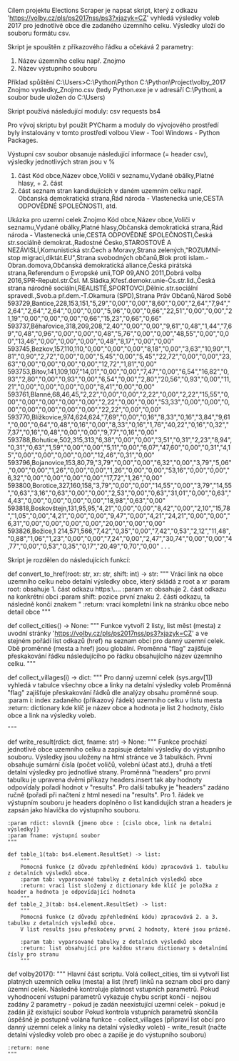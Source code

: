 Cílem projektu Elections Scraper je napsat skript, který z odkazu 'https://volby.cz/pls/ps2017nss/ps3?xjazyk=CZ' vyhledá 
výsledky voleb 2017 pro jednotlivé obce dle zadaného územního celku. Výsledky uloží do souboru formátu csv.

Skript je spouštěn z příkazového řádku a očekává 2 parametry:
1. Název územního celku např. Znojmo
2. Název výstupního souboru

Příklad spůštění
C:\Users>C:\Python\Python C:\Python\Project\volby_2017 Znojmo vysledky_Znojmo.csv (tedy Python.exe je v adresáří C:\Python\ a soubor bude uložen do C:\Users)

Skript používá následující moduly:
csv
requests
bs4

Pro vývoj skriptu byl použit PYCharm a moduly do vývojového prostředí byly instalovány v tomto prostředí volbou
View - Tool Windows - Python Packages.

Výstupní csv soubor obsanuje následující informace (= header csv), výsledky jednotlivých stran jsou v %
1. část Kód obce,Název obce,Voliči v seznamu,Vydané obálky,Platné hlasy, + 2. část
2. část seznam stran kandidujících v daném uzemním celku např. Občanská demokratická strana,Řád národa - Vlastenecká unie,CESTA ODPOVĚDNÉ SPOLEČNOSTI, atd.

Ukázka pro uzemní celek Znojmo
Kód obce,Název obce,Voliči v seznamu,Vydané obálky,Platné hlasy,Občanská demokratická strana,Řád národa - Vlastenecká unie,CESTA ODPOVĚDNÉ SPOLEČNOSTI,Česká str.sociálně demokrat.,Radostné Česko,STAROSTOVÉ A NEZÁVISLÍ,Komunistická str.Čech a Moravy,Strana zelených,"ROZUMNÍ-stop migraci,diktát.EU",Strana svobodných občanů,Blok proti islam.-Obran.domova,Občanská demokratická aliance,Česká pirátská strana,Referendum o Evropské unii,TOP 09,ANO 2011,Dobrá volba 2016,SPR-Republ.str.Čsl. M.Sládka,Křesť.demokr.unie-Čs.str.lid.,Česká strana národně sociální,REALISTÉ,SPORTOVCI,Dělnic.str.sociální spravedl.,Svob.a př.dem.-T.Okamura (SPD),Strana Práv Občanů,Národ Sobě
593729,Bantice,228,153,151,"5,29","0,00","0,00","8,60","0,00","2,64","7,94","2,64","2,64","2,64","0,00","0,00","5,96","0,00","0,66","22,51","0,00","0,00","21,19","0,00","0,00","0,00","0,66","15,23","0,66","0,66"
593737,Běhařovice,318,209,208,"2,40","0,00","0,00","9,61","0,48","1,44","7,69","0,48","0,96","0,00","0,00","0,48","5,76","0,00","0,00","48,55","0,00","0,00","13,46","0,00","0,00","0,00","0,48","8,17","0,00","0,00"
593745,Bezkov,157,110,110,"0,00","0,00","0,00","8,18","0,00","3,63","10,90","1,81","0,90","2,72","0,00","0,00","5,45","0,00","5,45","22,72","0,00","0,00","23,63","0,00","0,00","0,00","0,00","12,72","1,81","0,00"
593753,Bítov,141,109,107,"14,01","0,00","0,00","7,47","0,00","6,54","16,82","0,93","2,80","0,00","0,93","0,00","6,54","0,00","2,80","20,56","0,93","0,00","11,21","0,00","0,00","0,00","0,00","8,41","0,00","0,00"
593761,Blanné,68,46,45,"2,22","0,00","0,00","2,22","0,00","2,22","15,55","0,00","0,00","0,00","0,00","0,00","2,22","0,00","0,00","53,33","0,00","0,00","0,00","0,00","0,00","0,00","0,00","22,22","0,00","0,00"
593770,Blížkovice,974,624,624,"7,69","0,00","0,16","8,33","0,16","3,84","9,61","0,00","0,64","0,48","0,16","0,00","8,33","0,16","1,76","40,22","0,16","0,32","7,37","0,16","0,48","0,00","0,00","9,77","0,16","0,00"
593788,Bohutice,502,315,313,"6,38","0,00","0,00","3,51","0,31","2,23","8,94","0,31","0,63","1,59","0,00","0,00","5,11","0,00","6,07","47,60","0,00","0,31","4,15","0,00","0,00","0,00","0,00","12,46","0,31","0,00"
593796,Bojanovice,153,80,79,"3,79","0,00","0,00","6,32","0,00","3,79","5,06","0,00","0,00","1,26","0,00","0,00","1,26","0,00","0,00","53,16","0,00","0,00","6,32","0,00","0,00","0,00","0,00","17,72","1,26","0,00"
593800,Borotice,327,160,158,"3,79","0,00","0,00","14,55","0,00","3,79","14,55","0,63","3,16","0,63","0,00","0,00","2,53","0,00","0,63","31,01","0,00","0,63","4,43","0,00","0,00","0,00","0,00","18,98","0,63","0,00"
593818,Boskovštejn,131,95,95,"4,21","0,00","0,00","8,42","0,00","2,10","15,78","1,05","0,00","4,21","0,00","0,00","9,47","0,00","4,21","24,21","0,00","0,00","6,31","0,00","0,00","0,00","0,00","20,00","0,00","0,00"
593826,Božice,1 214,571,566,"7,42","0,35","0,00","7,42","0,53","2,12","11,48","0,88","1,06","1,23","0,00","0,00","7,24","0,00","2,47","30,74","0,00","0,00","4,77","0,00","0,53","0,35","0,17","20,49","0,70","0,00"
.
.
.

Skript je rozdělen do následujících funkcí:

def convert_to_href(root: str, xr: str, shift: int) -> str:
    """
    Vrácí link na obce uzemního celku nebo detalní výsledky obce, který skládá z root a xr
    :param root: obsahuje 1. část odkazu https:\\....
    :param xr: obsahuje 2. část odkazu na konkrétní obci
    :param shift: pozice první znaku 2. části odkazu, ta následně končí znakem "
    :return: vrací kompletní link na stránku obce nebo detail obce
    """

def collect_cities() -> None:
    """
    Funkce vytvoří 2 listy, list měst (mesta) z uvodní stránky 'https://volby.cz/pls/ps2017nss/ps3?xjazyk=CZ'
    a ve stejném pořádí list odkazů (href) na seznam obcí pro danný uzemní celek. Obě proměnné (mesta
    a href) jsou globální. Proměnná "flag" zajišťuje přeskakování řádku následujícího po řádku obsahujícího název
    územního celku.
    """

def collect_villages(i) -> dict:
    """
    Pro danný uzemní celek (sys.argv[1]) vyhledá v tabulce všechny obce a linky na detalní výsledky voleb
    Proměnná "flag" zajišťuje přeskakování řádků dle analýzy obsahu proměnné soup.
    :param i: index zadaného (příkazový řádek) uzemního celku v listu mesta
    :return: dictionary kde klíč je název obce a hodnota je list 2 hodnoty, číslo obce a link na výsledky voleb.

    """
def write_result(rdict: dict, fname: str) -> None:
    """
    Funkce prochází jednotlivé obce uzemního celku a zapisuje detalní výsledky do výstupního souboru.
    Výsledky jsou uloženy na html stránce ve 3 tabulkách. První obsahuje sumární čísla (počet voličů, volební
    účast atd.), druhá a třetí detalní výsledky pro jednotlivé strany. Proměnná "headers" pro první tabulku je
    upravena dvěmi příkazy headers.insert tak aby hodnoty odpovídaly pořadí hodnot v "results".
    Pro další tabulky je "headers" zadáno ručně (pořadí při načtení z html nesedí na "results".
    Pro 1. řádek ve výstupním souboru je headers doplněno o list kandidujích stran a headers je zapsán jako hlavička
    do výstupního souboru.

    :param rdict: slovník {jmeno obce : [cislo obce, link na detalni výsledky]}
    :param fname: výstupní soubor
    """

    def table_1(tab: bs4.element.ResultSet) -> list:
        """
        Pomocná funkce (z důvodu zpřehlednění kódu) zpracovává 1. tabulku z detalních výsledků obce.
        :param tab: vyparsované tabulky z detalních výsledků obce
        :return: vrací list složený z dictionary kde klíč je položka z header a hodnota je odpovídající hodnota
        """
    def table_2_3(tab: bs4.element.ResultSet) -> list:
        """
        Pomocná funkce (z důvodu zpřehlednění kódu) zpracovává 2. a 3. tabulku z detalních výsledků obce.
        V list results jsou přeskočeny první 2 hodnoty, které jsou prázné.

        :param tab: vyparsované tabulky z detalních výsledků obce
        :return: list obsahující pro každou stranu dictionary s detalnímí čísly pro stranu
        """

def volby2017():
    """
    Hlavní část scriptu. Volá collect_cities, tím si vytvoří list platných uzemních celku (mesta) a list (href) linků
    na seznam obcí pro daný územní celek.
    Následně kontroluje platnost vstupních parametrů. Pokud vyhodnocení vstupní parametrů vykazuje chybu script končí
    - nejsou zadány 2 parametry
    - pokud je zadán neexistující uzemní celek
    - pokud je zadán již existující soubor
    Pokud kontrola vstupních parametrů skončíla úspěšně je postupně volána funkce
    - collect_villages (připraví list obcí pro danný uzemní celek a linky na detalní výsledky voleb)
    - write_result (načte detalní výsledky voleb pro obec a zapíše je do výstupního souboru)

    :return: none
    """

